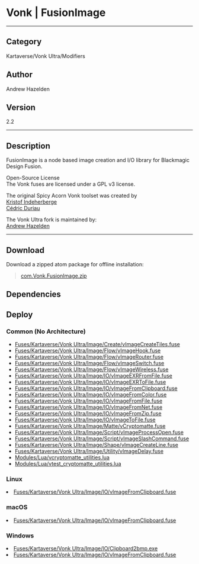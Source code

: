 # Vonk | FusionImage
___

## Category
Kartaverse/Vonk Ultra/Modifiers

## Author
Andrew Hazelden

## Version
2.2

___

## Description
<p>FusionImage is a node based image creation and I/O library for Blackmagic Design Fusion.</p>

<p>Open-Source License<br>
The Vonk fuses are licensed under a GPL v3 license.</p>

<p>The original Spicy Acorn Vonk toolset was created by<br>
<a href="mailto:xmnr0x23@gmail.com">Kristof Indeherberge</a><br>
<a href="mailto:duriau.cedric@live.be">Cédric Duriau</a></p>

<p>The Vonk Ultra fork is maintained by:<br>
<a href="mailto:andrew@andrewhazelden.com">Andrew Hazelden</a></p>

___

## Download

Download a zipped atom package for offline installation:
> [com.Vonk.FusionImage.zip](https://gitlab.com/WeSuckLess/Reactor/-/archive/master/Reactor-master.zip?path=Atoms/com.Vonk.FusionImage)  

## Dependencies

## Deploy

### Common (No Architecture)

<ul>
<li><a href="https://gitlab.com/WeSuckLess/Reactor/-/blob/master/Atoms/com.Vonk.FusionImage/Fuses/Kartaverse/Vonk Ultra/Image/Create/vImageCreateTiles.fuse?ref_type=heads">Fuses/Kartaverse/Vonk Ultra/Image/Create/vImageCreateTiles.fuse</a></li>
<li><a href="https://gitlab.com/WeSuckLess/Reactor/-/blob/master/Atoms/com.Vonk.FusionImage/Fuses/Kartaverse/Vonk Ultra/Image/Flow/vImageHook.fuse?ref_type=heads">Fuses/Kartaverse/Vonk Ultra/Image/Flow/vImageHook.fuse</a></li>
<li><a href="https://gitlab.com/WeSuckLess/Reactor/-/blob/master/Atoms/com.Vonk.FusionImage/Fuses/Kartaverse/Vonk Ultra/Image/Flow/vImageRouter.fuse?ref_type=heads">Fuses/Kartaverse/Vonk Ultra/Image/Flow/vImageRouter.fuse</a></li>
<li><a href="https://gitlab.com/WeSuckLess/Reactor/-/blob/master/Atoms/com.Vonk.FusionImage/Fuses/Kartaverse/Vonk Ultra/Image/Flow/vImageSwitch.fuse?ref_type=heads">Fuses/Kartaverse/Vonk Ultra/Image/Flow/vImageSwitch.fuse</a></li>
<li><a href="https://gitlab.com/WeSuckLess/Reactor/-/blob/master/Atoms/com.Vonk.FusionImage/Fuses/Kartaverse/Vonk Ultra/Image/Flow/vImageWireless.fuse?ref_type=heads">Fuses/Kartaverse/Vonk Ultra/Image/Flow/vImageWireless.fuse</a></li>
<li><a href="https://gitlab.com/WeSuckLess/Reactor/-/blob/master/Atoms/com.Vonk.FusionImage/Fuses/Kartaverse/Vonk Ultra/Image/IO/vImageEXRFromFile.fuse?ref_type=heads">Fuses/Kartaverse/Vonk Ultra/Image/IO/vImageEXRFromFile.fuse</a></li>
<li><a href="https://gitlab.com/WeSuckLess/Reactor/-/blob/master/Atoms/com.Vonk.FusionImage/Fuses/Kartaverse/Vonk Ultra/Image/IO/vImageEXRToFile.fuse?ref_type=heads">Fuses/Kartaverse/Vonk Ultra/Image/IO/vImageEXRToFile.fuse</a></li>
<li><a href="https://gitlab.com/WeSuckLess/Reactor/-/blob/master/Atoms/com.Vonk.FusionImage/Fuses/Kartaverse/Vonk Ultra/Image/IO/vImageFromClipboard.fuse?ref_type=heads">Fuses/Kartaverse/Vonk Ultra/Image/IO/vImageFromClipboard.fuse</a></li>
<li><a href="https://gitlab.com/WeSuckLess/Reactor/-/blob/master/Atoms/com.Vonk.FusionImage/Fuses/Kartaverse/Vonk Ultra/Image/IO/vImageFromColor.fuse?ref_type=heads">Fuses/Kartaverse/Vonk Ultra/Image/IO/vImageFromColor.fuse</a></li>
<li><a href="https://gitlab.com/WeSuckLess/Reactor/-/blob/master/Atoms/com.Vonk.FusionImage/Fuses/Kartaverse/Vonk Ultra/Image/IO/vImageFromFile.fuse?ref_type=heads">Fuses/Kartaverse/Vonk Ultra/Image/IO/vImageFromFile.fuse</a></li>
<li><a href="https://gitlab.com/WeSuckLess/Reactor/-/blob/master/Atoms/com.Vonk.FusionImage/Fuses/Kartaverse/Vonk Ultra/Image/IO/vImageFromNet.fuse?ref_type=heads">Fuses/Kartaverse/Vonk Ultra/Image/IO/vImageFromNet.fuse</a></li>
<li><a href="https://gitlab.com/WeSuckLess/Reactor/-/blob/master/Atoms/com.Vonk.FusionImage/Fuses/Kartaverse/Vonk Ultra/Image/IO/vImageFromZip.fuse?ref_type=heads">Fuses/Kartaverse/Vonk Ultra/Image/IO/vImageFromZip.fuse</a></li>
<li><a href="https://gitlab.com/WeSuckLess/Reactor/-/blob/master/Atoms/com.Vonk.FusionImage/Fuses/Kartaverse/Vonk Ultra/Image/IO/vImageToFile.fuse?ref_type=heads">Fuses/Kartaverse/Vonk Ultra/Image/IO/vImageToFile.fuse</a></li>
<li><a href="https://gitlab.com/WeSuckLess/Reactor/-/blob/master/Atoms/com.Vonk.FusionImage/Fuses/Kartaverse/Vonk Ultra/Image/Matte/vCryptomatte.fuse?ref_type=heads">Fuses/Kartaverse/Vonk Ultra/Image/Matte/vCryptomatte.fuse</a></li>
<li><a href="https://gitlab.com/WeSuckLess/Reactor/-/blob/master/Atoms/com.Vonk.FusionImage/Fuses/Kartaverse/Vonk Ultra/Image/Script/vImageProcessOpen.fuse?ref_type=heads">Fuses/Kartaverse/Vonk Ultra/Image/Script/vImageProcessOpen.fuse</a></li>
<li><a href="https://gitlab.com/WeSuckLess/Reactor/-/blob/master/Atoms/com.Vonk.FusionImage/Fuses/Kartaverse/Vonk Ultra/Image/Script/vImageSlashCommand.fuse?ref_type=heads">Fuses/Kartaverse/Vonk Ultra/Image/Script/vImageSlashCommand.fuse</a></li>
<li><a href="https://gitlab.com/WeSuckLess/Reactor/-/blob/master/Atoms/com.Vonk.FusionImage/Fuses/Kartaverse/Vonk Ultra/Image/Shape/vImageCreateLine.fuse?ref_type=heads">Fuses/Kartaverse/Vonk Ultra/Image/Shape/vImageCreateLine.fuse</a></li>
<li><a href="https://gitlab.com/WeSuckLess/Reactor/-/blob/master/Atoms/com.Vonk.FusionImage/Fuses/Kartaverse/Vonk Ultra/Image/Utility/vImageDelay.fuse?ref_type=heads">Fuses/Kartaverse/Vonk Ultra/Image/Utility/vImageDelay.fuse</a></li>
<li><a href="https://gitlab.com/WeSuckLess/Reactor/-/blob/master/Atoms/com.Vonk.FusionImage/Modules/Lua/vcryptomatte_utilities.lua?ref_type=heads">Modules/Lua/vcryptomatte_utilities.lua</a></li>
<li><a href="https://gitlab.com/WeSuckLess/Reactor/-/blob/master/Atoms/com.Vonk.FusionImage/Modules/Lua/vtest_cryptomatte_utilities.lua?ref_type=heads">Modules/Lua/vtest_cryptomatte_utilities.lua</a></li>
</ul>

### Linux

<li><a href="https://gitlab.com/WeSuckLess/Reactor/-/blob/master/Atoms/com.Vonk.FusionImage/Linux/Fuses/Kartaverse/Vonk Ultra/Image/IO/vImageFromClipboard.fuse?ref_type=heads">Fuses/Kartaverse/Vonk Ultra/Image/IO/vImageFromClipboard.fuse</a></li>

### macOS

<li><a href="https://gitlab.com/WeSuckLess/Reactor/-/blob/master/Atoms/com.Vonk.FusionImage/Mac/Fuses/Kartaverse/Vonk Ultra/Image/IO/vImageFromClipboard.fuse?ref_type=heads">Fuses/Kartaverse/Vonk Ultra/Image/IO/vImageFromClipboard.fuse</a></li>

### Windows

<li><a href="https://gitlab.com/WeSuckLess/Reactor/-/blob/master/Atoms/com.Vonk.FusionImage/Windows/Fuses/Kartaverse/Vonk Ultra/Image/IO/Clipboard2bmp.exe?ref_type=heads">Fuses/Kartaverse/Vonk Ultra/Image/IO/Clipboard2bmp.exe</a></li>
<li><a href="https://gitlab.com/WeSuckLess/Reactor/-/blob/master/Atoms/com.Vonk.FusionImage/Windows/Fuses/Kartaverse/Vonk Ultra/Image/IO/vImageFromClipboard.fuse?ref_type=heads">Fuses/Kartaverse/Vonk Ultra/Image/IO/vImageFromClipboard.fuse</a></li>
